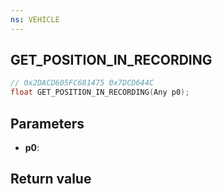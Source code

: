 ```yaml
---
ns: VEHICLE
---
```

## GET_POSITION_IN_RECORDING

```c
// 0x2DACD605FC681475 0x7DCD644C
float GET_POSITION_IN_RECORDING(Any p0);
```


## Parameters
* **p0**: 

## Return value
